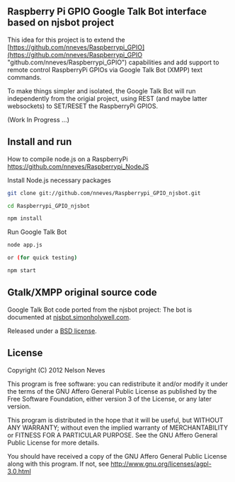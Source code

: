 Raspberry Pi GPIO Google Talk Bot interface based on njsbot project
------------------
This idea for this project is to extend the [https://github.com/nneves/Raspberrypi_GPIO](https://github.com/nneves/Raspberrypi_GPIO "github.com/nneves/Raspberrypi_GPIO") capabilities and add support to remote control RaspberryPi GPIOs via Google Talk Bot (XMPP) text commands.

To make things simpler and isolated, the Google Talk Bot will run independently from the origial project, using REST (and maybe latter websockets) to SET/RESET the RaspberryPi GPIOS.

(Work In Progress ...)

Install and run
------------------
How to compile node.js on a RaspberryPi
https://github.com/nneves/Raspberrypi_NodeJS

Install Node.js necessary packages
```bash
git clone git://github.com/nneves/Raspberrypi_GPIO_njsbot.git

cd Raspberrypi_GPIO_njsbot

npm install
```

Run Google Talk Bot
```bash
node app.js

or (for quick testing)

npm start
```

Gtalk/XMPP original source code
------------------
Google Talk Bot code ported from the njsbot project:
The bot is documented at [njsbot.simonholywell.com](http://njsbot.simonholywell.com "njsbot.simonholywell.com").

Released under a [BSD license](http://en.wikipedia.org/wiki/BSD_licenses).

License
------------------
Copyright (C) 2012 Nelson Neves

This program is free software: you can redistribute it and/or modify
it under the terms of the GNU Affero General Public License as
published by the Free Software Foundation, either version 3 of the
License, or any later version.

This program is distributed in the hope that it will be useful,
but WITHOUT ANY WARRANTY; without even the implied warranty of
MERCHANTABILITY or FITNESS FOR A PARTICULAR PURPOSE.  See the
GNU Affero General Public License for more details.

You should have received a copy of the GNU Affero General Public License
along with this program.  If not, see http://www.gnu.org/licenses/agpl-3.0.html